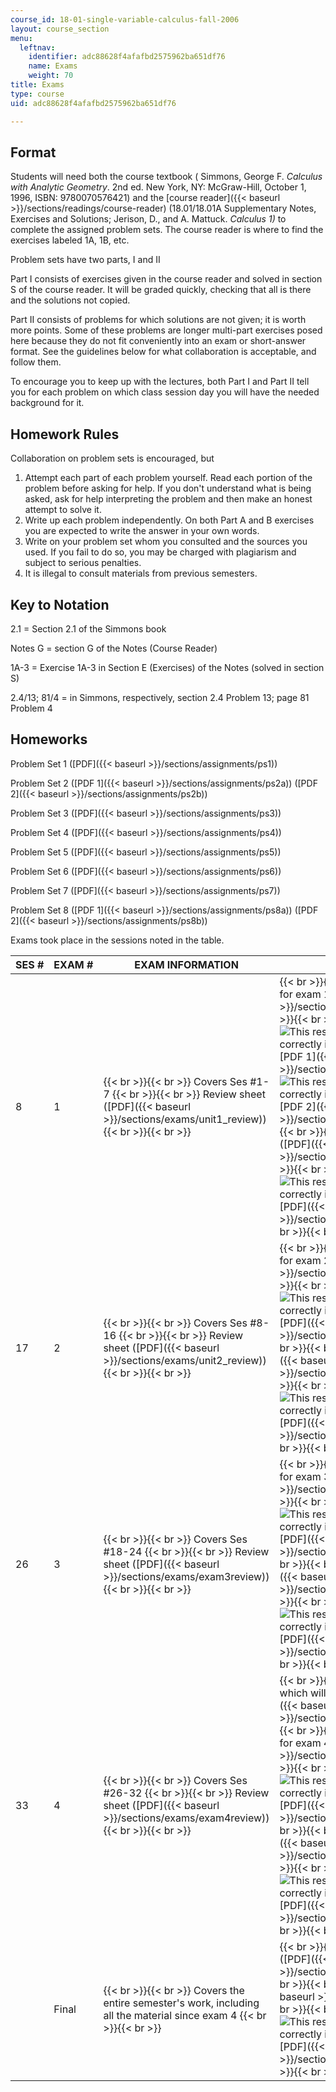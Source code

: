 ```yaml
---
course_id: 18-01-single-variable-calculus-fall-2006
layout: course_section
menu:
  leftnav:
    identifier: adc88628f4afafbd2575962ba651df76
    name: Exams
    weight: 70
title: Exams
type: course
uid: adc88628f4afafbd2575962ba651df76

---
```


Format
------

Students will need both the course textbook ( Simmons, George F. _Calculus with Analytic Geometry_. 2nd ed. New York, NY: McGraw-Hill, October 1, 1996, ISBN: 9780070576421) and the [course reader]({{< baseurl >}}/sections/readings/course-reader) (18.01/18.01A Supplementary Notes, Exercises and Solutions; Jerison, D., and A. Mattuck. _Calculus 1)_ to complete the assigned problem sets. The course reader is where to find the exercises labeled 1A, 1B, etc.

Problem sets have two parts, I and II

Part I consists of exercises given in the course reader and solved in section S of the course reader. It will be graded quickly, checking that all is there and the solutions not copied.

Part II consists of problems for which solutions are not given; it is worth more points. Some of these problems are longer multi-part exercises posed here because they do not fit conveniently into an exam or short-answer format. See the guidelines below for what collaboration is acceptable, and follow them.

To encourage you to keep up with the lectures, both Part I and Part II tell you for each problem on which class session day you will have the needed background for it.

Homework Rules
--------------

Collaboration on problem sets is encouraged, but

1.  Attempt each part of each problem yourself. Read each portion of the problem before asking for help. If you don't understand what is being asked, ask for help interpreting the problem and then make an honest attempt to solve it.
2.  Write up each problem independently. On both Part A and B exercises you are expected to write the answer in your own words.
3.  Write on your problem set whom you consulted and the sources you used. If you fail to do so, you may be charged with plagiarism and subject to serious penalties.
4.  It is illegal to consult materials from previous semesters.

Key to Notation
---------------

2.1 = Section 2.1 of the Simmons book

Notes G = section G of the Notes (Course Reader)

1A-3 = Exercise 1A-3 in Section E (Exercises) of the Notes (solved in section S)

2.4/13; 81/4 = in Simmons, respectively, section 2.4 Problem 13; page 81 Problem 4

Homeworks
---------

Problem Set 1 ([PDF]({{< baseurl >}}/sections/assignments/ps1))

Problem Set 2 ([PDF 1]({{< baseurl >}}/sections/assignments/ps2a)) ([PDF 2]({{< baseurl >}}/sections/assignments/ps2b))

Problem Set 3 ([PDF]({{< baseurl >}}/sections/assignments/ps3))

Problem Set 4 ([PDF]({{< baseurl >}}/sections/assignments/ps4))

Problem Set 5 ([PDF]({{< baseurl >}}/sections/assignments/ps5))

Problem Set 6 ([PDF]({{< baseurl >}}/sections/assignments/ps6))

Problem Set 7 ([PDF]({{< baseurl >}}/sections/assignments/ps7))

Problem Set 8 ([PDF 1]({{< baseurl >}}/sections/assignments/ps8a)) ([PDF 2]({{< baseurl >}}/sections/assignments/ps8b))

Exams took place in the sessions noted in the table.

| SES # | EXAM # | EXAM INFORMATION | PRACTICE EXAMS | EXAMS |
| --- | --- | --- | --- | --- |
| 8 | 1 |  {{< br >}}{{< br >}} Covers Ses #1-7 {{< br >}}{{< br >}} Review sheet ([PDF]({{< baseurl >}}/sections/exams/unit1_review)) {{< br >}}{{< br >}}  |  {{< br >}}{{< br >}} Practice questions for exam 1 ([PDF]({{< baseurl >}}/sections/exams/prexam1a)) {{< br >}}{{< br >}} Solutions (![This resource may not render correctly in a screen reader.](/images/inacessible.gif)[PDF 1]({{< baseurl >}}/sections/exams/prexam1asolv1)) (![This resource may not render correctly in a screen reader.](/images/inacessible.gif)[PDF 2]({{< baseurl >}}/sections/exams/prexam1asolv2)) {{< br >}}{{< br >}} Practice exam 1 ([PDF]({{< baseurl >}}/sections/exams/prexam1b)) {{< br >}}{{< br >}} Solutions (![This resource may not render correctly in a screen reader.](/images/inacessible.gif)[PDF]({{< baseurl >}}/sections/exams/prexam1bsol)) {{< br >}}{{< br >}}  |  {{< br >}}{{< br >}} Exam ([PDF]({{< baseurl >}}/sections/exams/exam1)) {{< br >}}{{< br >}} Solution (![This resource may not render correctly in a screen reader.](/images/inacessible.gif)[PDF]({{< baseurl >}}/sections/exams/exam1sol)) {{< br >}}{{< br >}}  |
| 17 | 2 |  {{< br >}}{{< br >}} Covers Ses #8-16 {{< br >}}{{< br >}} Review sheet ([PDF]({{< baseurl >}}/sections/exams/unit2_review)) {{< br >}}{{< br >}}  |  {{< br >}}{{< br >}} Practice questions for exam 2 ([PDF]({{< baseurl >}}/sections/exams/prexam2a)) {{< br >}}{{< br >}} Solutions (![This resource may not render correctly in a screen reader.](/images/inacessible.gif)[PDF]({{< baseurl >}}/sections/exams/prexam2asol)) {{< br >}}{{< br >}} Practice exam 2 ([PDF]({{< baseurl >}}/sections/exams/prexam2b)) {{< br >}}{{< br >}} Solutions (![This resource may not render correctly in a screen reader.](/images/inacessible.gif)[PDF]({{< baseurl >}}/sections/exams/prexam2bsol)) {{< br >}}{{< br >}}  |  {{< br >}}{{< br >}} Exam ([PDF]({{< baseurl >}}/sections/exams/exam2)) {{< br >}}{{< br >}} Solution (![This resource may not render correctly in a screen reader.](/images/inacessible.gif)[PDF]({{< baseurl >}}/sections/exams/exam2sol)) {{< br >}}{{< br >}}  |
| 26 | 3 |  {{< br >}}{{< br >}} Covers Ses #18-24 {{< br >}}{{< br >}} Review sheet ([PDF]({{< baseurl >}}/sections/exams/exam3review)) {{< br >}}{{< br >}}  |  {{< br >}}{{< br >}} Practice questions for exam 3 ([PDF]({{< baseurl >}}/sections/exams/prexam3a)) {{< br >}}{{< br >}} Solutions (![This resource may not render correctly in a screen reader.](/images/inacessible.gif)[PDF]({{< baseurl >}}/sections/exams/prexam3asol)) {{< br >}}{{< br >}} Practice exam 3 ([PDF]({{< baseurl >}}/sections/exams/prexam3b)) {{< br >}}{{< br >}} Solutions (![This resource may not render correctly in a screen reader.](/images/inacessible.gif)[PDF]({{< baseurl >}}/sections/exams/prexam3bsol)) {{< br >}}{{< br >}}  |  {{< br >}}{{< br >}} Exam ([PDF]({{< baseurl >}}/sections/exams/exam3)) {{< br >}}{{< br >}} Solution (![This resource may not render correctly in a screen reader.](/images/inacessible.gif)[PDF]({{< baseurl >}}/sections/exams/exam3sol)) {{< br >}}{{< br >}}  |
| 33 | 4 |  {{< br >}}{{< br >}} Covers Ses #26-32 {{< br >}}{{< br >}} Review sheet ([PDF]({{< baseurl >}}/sections/exams/exam4review)) {{< br >}}{{< br >}}  |  {{< br >}}{{< br >}} Sheet of formulas which will be provided on exam 4 ([PDF]({{< baseurl >}}/sections/exams/exm4formulasheet)) {{< br >}}{{< br >}} Practice questions for exam 4 ([PDF]({{< baseurl >}}/sections/exams/prexam4a)) {{< br >}}{{< br >}} Solutions (![This resource may not render correctly in a screen reader.](/images/inacessible.gif)[PDF]({{< baseurl >}}/sections/exams/prexam4asol)) {{< br >}}{{< br >}} Practice exam 4 ([PDF]({{< baseurl >}}/sections/exams/prexam4b)) {{< br >}}{{< br >}} Solutions (![This resource may not render correctly in a screen reader.](/images/inacessible.gif)[PDF]({{< baseurl >}}/sections/exams/prexam4bsol)) {{< br >}}{{< br >}}  |  {{< br >}}{{< br >}} Exam ([PDF]({{< baseurl >}}/sections/exams/exam4)) {{< br >}}{{< br >}} Solution (![This resource may not render correctly in a screen reader.](/images/inacessible.gif)[PDF]({{< baseurl >}}/sections/exams/exam4sol)) {{< br >}}{{< br >}}  |
| &nbsp; | Final |  {{< br >}}{{< br >}} Covers the entire semester's work, including all the material since exam 4 {{< br >}}{{< br >}}  |  {{< br >}}{{< br >}} End of term info ([PDF]({{< baseurl >}}/sections/exams/endoftermf06)) {{< br >}}{{< br >}} Practice final ([PDF]({{< baseurl >}}/sections/exams/prfinal)) {{< br >}}{{< br >}} Solutions (![This resource may not render correctly in a screen reader.](/images/inacessible.gif)[PDF]({{< baseurl >}}/sections/exams/prfinalsol)) {{< br >}}{{< br >}}  |